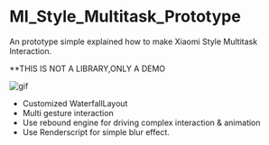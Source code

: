 # MI_Style_Multitask_Prototype
An prototype simple explained how to make Xiaomi Style Multitask Interaction.

**THIS IS NOT A LIBRARY,ONLY A DEMO

![gif](https://github.com/MartinRGB/MIUIStyle_Multitask_Prototype/blob/master/art/art_real.gif?raw=true)

- Customized WaterfallLayout
- Multi gesture interaction
- Use rebound engine for driving complex interaction & animation
- Use Renderscript for simple blur effect.

